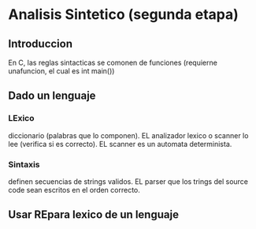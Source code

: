 # Analisis Sintetico (segunda etapa)
## Introduccion
En C, las reglas sintacticas se comonen de funciones (requierne unafuncion, el cual es int main())
## Dado un lenguaje
### LExico 
diccionario (palabras que lo componen). EL analizador lexico o scanner lo lee (verifica si es correcto). EL scanner es un automata determinista. 
### Sintaxis 
definen secuencias de strings validos. EL parser que los trings del source code sean escritos en el orden correcto.

## Usar REpara lexico de un lenguaje



